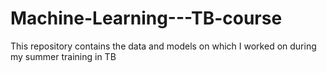 # Machine-Learning---TB-course
This repository contains the data and models on which I worked on during my summer training in TB
